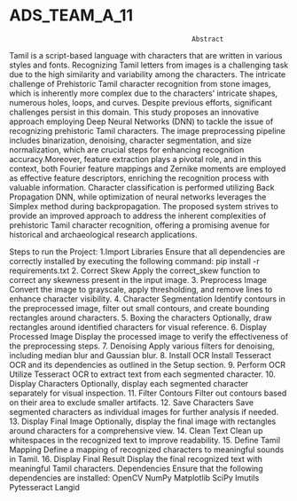 # ADS_TEAM_A_11
                                                  Abstract
                                                   
Tamil is a script-based language with characters that are written in various styles and fonts. 
Recognizing Tamil letters from images is a challenging task due to the high similarity and variability among the characters.
The intricate challenge of Prehistoric Tamil character recognition from stone images, which is inherently more complex due to the characters' intricate shapes, numerous holes, loops, and curves. 
Despite previous efforts, significant challenges persist in this domain. This study proposes an innovative approach employing Deep Neural Networks (DNN) to tackle the issue of recognizing prehistoric Tamil characters. 
The image preprocessing pipeline includes binarization, denoising, character segmentation, and size normalization, which are crucial steps for enhancing recognition accuracy.Moreover, feature extraction plays a pivotal role, 
and in this context, both Fourier feature mappings and Zernike moments are employed as effective feature descriptors, enriching the recognition process with valuable information. 
Character classification is performed utilizing Back Propagation DNN, while optimization of neural networks leverages the Simplex method during backpropagation. 
The proposed system strives to provide an improved approach to address the inherent complexities of prehistoric Tamil character recognition, 
offering a promising avenue for historical and archaeological research applications.

Steps to run the Project:
1.Import Libraries
Ensure that all dependencies are correctly installed by executing the following command:
pip install -r requirements.txt
2. Correct Skew
Apply the correct_skew function to correct any skewness present in the input image.
3. Preprocess Image
Convert the image to grayscale, apply thresholding, and remove lines to enhance character visibility.
4. Character Segmentation
Identify contours in the preprocessed image, filter out small contours, and create bounding rectangles around characters.
5. Boxing the characters
Optionally, draw rectangles around identified characters for visual reference.
6. Display Processed Image
Display the processed image to verify the effectiveness of the preprocessing steps.
7. Denoising
Apply various filters for denoising, including median blur and Gaussian blur.
8. Install OCR
Install Tesseract OCR and its dependencies as outlined in the Setup section.
9. Perform OCR
Utilize Tesseract OCR to extract text from each segmented character.
10. Display Characters
Optionally, display each segmented character separately for visual inspection.
11. Filter Contours
Filter out contours based on their area to exclude smaller artifacts.
12. Save Characters
Save segmented characters as individual images for further analysis if needed.
13. Display Final Image
Optionally, display the final image with rectangles around characters for a comprehensive view.
14. Clean Text
Clean up whitespaces in the recognized text to improve readability.
15. Define Tamil Mapping
Define a mapping of recognized characters to meaningful sounds in Tamil.
16. Display Final Result
Display the final recognized text with meaningful Tamil characters.
Dependencies
Ensure that the following dependencies are installed:
OpenCV
NumPy
Matplotlib
SciPy
Imutils
Pytesseract
Langid
